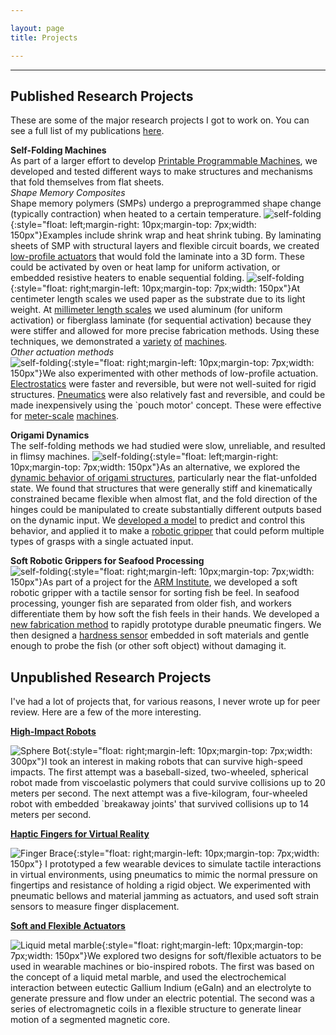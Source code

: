 ```yaml
---

layout: page
title: Projects

---
```


----------------------
## Published Research Projects  
These are some of the major research projects I got to work on. You can see a full list of my publications [here](/publications).  

**Self-Folding Machines**  
As part of a larger effort to develop [Printable Programmable Machines](https://ppm.csail.mit.edu/), we developed and tested different ways to make structures and mechanisms that fold themselves from flat sheets.  
*Shape Memory Composites*  
Shape memory polymers (SMPs) undergo a preprogrammed shape change (typically contraction) when heated to a certain temperature. ![self-folding](/images/SM-2013-1.jpg){:style="float: left;margin-right: 10px;margin-top: 7px;width: 150px"}Examples include shrink wrap and heat shrink tubing. By laminating sheets of SMP with structural layers and flexible circuit boards, we created [low-profile actuators](/publications/SM-2013) that would fold the laminate into a 3D form. These could be activated by oven or heat lamp for uniform activation, or embedded resistive heaters to enable sequential folding. ![self-folding](/images/science-2014.jpg){:style="float: right;margin-left: 10px;margin-top: 7px;width: 150px"}At centimeter length scales we used paper as the substrate due to its light weight. At [millimeter length scales](/publications/JMM-2015) we used aluminum (for uniform activation) or fiberglass laminate (for sequential activation) because they were stiffer and allowed for more precise fabrication methods. Using these techniques, we demonstrated a [variety](/publications/science-2014) [of](/publications/ICRA-2014a) [machines](/publications/IROS-2016).  
*Other actuation methods*  
![self-folding](/images/IROS-2017.jpg){:style="float: right;margin-left: 10px;margin-top: 7px;width: 150px"}We also experimented with other methods of low-profile actuation. [Electrostatics](/publications/SMS-2019) were faster and reversible, but were not well-suited for rigid structures. [Pneumatics](/publications/ICRA-2015) were also relatively fast and reversible, and could be made inexpensively using the `pouch motor' concept. These were effective for [meter-scale](/publications/IROS-2017) [machines](/publications/RAL-2019).

**Origami Dynamics**  
The self-folding methods we had studied were slow, unreliable, and resulted in flimsy machines. ![self-folding](/images/TRO-2021.jpg){:style="float: left;margin-right: 10px;margin-top: 7px;width: 150px"}As an alternative, we explored the [dynamic behavior of origami structures](/publications/RAL-2018), particularly near the flat-unfolded state. We found that structures that were generally stiff and kinematically constrained became flexible when almost flat, and the fold direction of the hinges could be manipulated to create substantially different outputs based on the dynamic input. We [developed a model](/publications/PRL-2018) to predict and control this behavior, and applied it to make a [robotic gripper](/publications/TRO-2021) that could peform multiple types of grasps with a single actuated input.


**Soft Robotic Grippers for Seafood Processing**  
![self-folding](/images/paper-imgs/IDETC-2019a.png){:style="float: right;margin-left: 10px;margin-top: 7px;width: 150px"}As part of a project for the [ARM Institute](https://arminstitute.org/), we developed a soft robotic gripper with a tactile sensor for sorting fish be feel. In seafood processing, younger fish are separated from older fish, and workers differentiate them by how soft the fish feels in their hands. We developed a [new fabrication method](/publications/IDETC-2019a) to rapidly prototype durable pneumatic fingers. We then designed a [hardness sensor](/publications/RS-2021) embedded in soft materials and gentle enough to probe the fish (or other soft object) without damaging it.

## Unpublished Research Projects  
I've had a lot of projects that, for various reasons, I never wrote up for peer review. Here are a few of the more interesting.

**[High-Impact Robots](/publications/impact-robots)**

![Sphere Bot](/images/impact1.jpg){:style="float: right;margin-left: 10px;margin-top: 7px;width: 300px"}I took an interest in making robots that can survive high-speed impacts. The first attempt was a baseball-sized, two-wheeled, spherical robot made from viscoelastic polymers that could survive collisions up to 20 meters per second. The next attempt was a five-kilogram, four-wheeled robot with embedded `breakaway joints' that survived collisions up to 14 meters per second.

**[Haptic Fingers for Virtual Reality](/publications/wearables)**

![Finger Brace](/images/wearables4.jpg){:style="float: right;margin-left: 10px;margin-top: 7px;width: 150px"} I prototyped a few wearable devices to simulate tactile interactions in virtual environments, using pneumatics to mimic the normal pressure on fingertips and resistance of holding a rigid object. We experimented with pneumatic bellows and material jamming as actuators, and used soft strain sensors to measure finger displacement.

**[Soft and Flexible Actuators](/publications/soft-actuators)**

![Liquid metal marble](/images/soft-actuators2.jpg){:style="float: right;margin-left: 10px;margin-top: 7px;width: 150px"}We explored two designs for soft/flexible actuators to be used in wearable machines or bio-inspired robots. The first was based on the concept of a liquid metal marble, and used the electrochemical interaction between eutectic Gallium Indium (eGaIn) and an electrolyte to generate pressure and flow under an electric potential. The second was a series of electromagnetic coils in a flexible structure to generate linear motion of a segmented magnetic core.